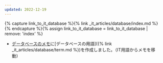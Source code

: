 ```yaml
---
updated: 2022-12-19
---
```

{% capture link_to_it_database %}{% link _it_articles/database/index.md %}{% endcapture %}{% assign link_to_it_database = link_to_it_database | remove: 'index' %}

- [データベースのメモ]({{link_to_it_database}})に[データベースの用語]({% link _it_articles/database/term.md %})を作成しました。（IT用語からメモを移動）